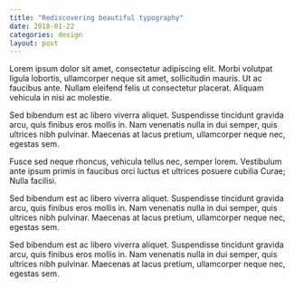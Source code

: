 ```yaml
---
title: "Rediscovering beautiful typography"
date: 2018-01-22
categories: design
layout: post
---
```


Lorem ipsum dolor sit amet, consectetur adipiscing elit. Morbi volutpat ligula lobortis, ullamcorper neque sit amet, sollicitudin mauris. Ut ac faucibus ante. Nullam eleifend felis ut consectetur placerat. Aliquam vehicula in nisi ac molestie. 

Sed bibendum est ac libero viverra aliquet. Suspendisse tincidunt gravida arcu, quis finibus eros mollis in. Nam venenatis nulla in dui semper, quis ultrices nibh pulvinar. Maecenas at lacus pretium, ullamcorper neque nec, egestas sem. 

Fusce sed neque rhoncus, vehicula tellus nec, semper lorem. Vestibulum ante ipsum primis in faucibus orci luctus et ultrices posuere cubilia Curae; Nulla facilisi.

Sed bibendum est ac libero viverra aliquet. Suspendisse tincidunt gravida arcu, quis finibus eros mollis in. Nam venenatis nulla in dui semper, quis ultrices nibh pulvinar. Maecenas at lacus pretium, ullamcorper neque nec, egestas sem. 

Sed bibendum est ac libero viverra aliquet. Suspendisse tincidunt gravida arcu, quis finibus eros mollis in. Nam venenatis nulla in dui semper, quis ultrices nibh pulvinar. Maecenas at lacus pretium, ullamcorper neque nec, egestas sem. 